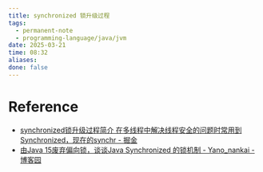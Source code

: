 ```yaml
---
title: synchronized 锁升级过程
tags:
  - permanent-note
  - programming-language/java/jvm
date: 2025-03-21
time: 08:32
aliases: 
done: false
---
```



# Reference
* [synchronized锁升级过程简介 在多线程中解决线程安全的问题时常用到Synchronized，现在的synchr - 掘金](https://juejin.cn/post/7097910013636640776)
* [由Java 15废弃偏向锁，谈谈Java Synchronized 的锁机制 - Yano\_nankai - 博客园](https://www.cnblogs.com/510602159-Yano/p/14098797.html)